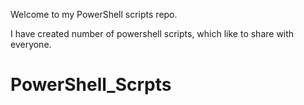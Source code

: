 Welcome to my PowerShell scripts repo.

I have created number of powershell scripts, which like to share with everyone.

# PowerShell_Scrpts
